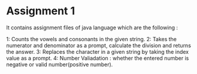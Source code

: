 # Assignment 1

It contains assignment files of java language which are the following :

1: Counts the vowels and consonants in the given string.
2: Takes the numerator and denominator as a prompt, calculate the division and returns the answer.
3: Replaces the character in a given string by taking the index value as a prompt.
4: Number Valiadation : whether the entered number is negative or valid number(positive number).

